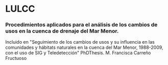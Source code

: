 # LULCC
### Procedimientos aplicados para el análisis de los cambios de usos en la cuenca de drenaje del Mar Menor. 
Incluido en  "Seguimiento de los cambios de usos y su influencia en las comunidades y hábitats naturales en la
cuenca del Mar Menor, 1988-2009, con el uso de SIG y Teledetección" PhDThesis. M. Francisca Carreño Fructuoso
